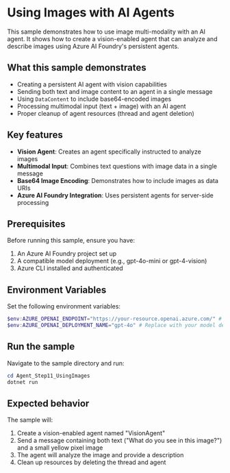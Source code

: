 # Using Images with AI Agents

This sample demonstrates how to use image multi-modality with an AI agent. It shows how to create a vision-enabled agent that can analyze and describe images using Azure AI Foundry's persistent agents.

## What this sample demonstrates

- Creating a persistent AI agent with vision capabilities
- Sending both text and image content to an agent in a single message
- Using `DataContent` to include base64-encoded images
- Processing multimodal input (text + image) with an AI agent
- Proper cleanup of agent resources (thread and agent deletion)

## Key features

- **Vision Agent**: Creates an agent specifically instructed to analyze images
- **Multimodal Input**: Combines text questions with image data in a single message
- **Base64 Image Encoding**: Demonstrates how to include images as data URIs
- **Azure AI Foundry Integration**: Uses persistent agents for server-side processing

## Prerequisites

Before running this sample, ensure you have:

1. An Azure AI Foundry project set up
2. A compatible model deployment (e.g., gpt-4o-mini or gpt-4-vision)
3. Azure CLI installed and authenticated

## Environment Variables

Set the following environment variables:

```powershell
$env:AZURE_OPENAI_ENDPOINT="https://your-resource.openai.azure.com/" # Replace with your Azure OpenAI endpoint
$env:AZURE_OPENAI_DEPLOYMENT_NAME="gpt-4o" # Replace with your model deployment name (optional, defaults to gpt-4o)
```

## Run the sample

Navigate to the sample directory and run:

```powershell
cd Agent_Step11_UsingImages
dotnet run
```

## Expected behavior

The sample will:

1. Create a vision-enabled agent named "VisionAgent"
2. Send a message containing both text ("What do you see in this image?") and a small yellow pixel image
3. The agent will analyze the image and provide a description
4. Clean up resources by deleting the thread and agent

